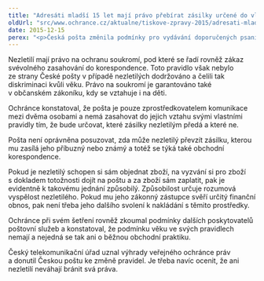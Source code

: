 ```yaml
---
title: "Adresáti mladší 15 let mají právo přebírat zásilky určené do vlastních rukou"
oldUrl: "src/www.ochrance.cz/aktualne/tiskove-zpravy-2015/adresati-mladsi-15-let-maji-pravo-prebirat-zasilky-urcene-do-vlastnich-rukou"
date: 2015-12-15
perex: "<p>Česká pošta změnila podmínky pro vydávání doporučených psaní a balíků. Nyní je nově mohou přebírat i nezletilí, kteří nedosáhli 15 let. Změnu pravidel inicioval svým podnětem k ombudsmanovi čtrnáctiletý stěžovatel. Český telekomunikační úřad následně uznal výhrady a argumentaci ombudsmana, a přiměl Českou poštu ke změně pravidel.</p>"
---
```


<!-- imported from the old website -->

<p>Nezletilí mají právo na ochranu soukromí, pod které se řadí rovněž zákaz svévolného zasahování do korespondence. Toto pravidlo však nebylo ze strany České pošty v případě nezletilých dodržováno a čelili tak diskriminaci kvůli věku. Právo na soukromí je garantováno také v občanském zákoníku, kdy se vztahuje i na děti.</p> <p>Ochránce konstatoval, že pošta je pouze zprostředkovatelem komunikace mezi dvěma osobami a nemá zasahovat do jejich vztahu svými vlastními pravidly tím, že bude určovat, které zásilky nezletilým předá a které ne.</p> <p>Pošta není oprávněna posuzovat, zda může nezletilý převzít zásilku, kterou mu zasílá jeho příbuzný nebo známý a totéž se týká také obchodní korespondence.  </p> <p>Pokud je nezletilý schopen si sám objednat zboží, na vyzvání si pro zboží s dokladem totožnosti dojít na poštu a za zboží sám zaplatit, pak je evidentně k takovému jednání způsobilý. Způsobilost určuje rozumová vyspělost nezletilého. Pokud mu jeho zákonný zástupce svěří určitý finanční obnos, pak není třeba jeho dalšího svolení k nakládání s těmito prostředky.</p> <p>Ochránce při svém šetření rovněž zkoumal podmínky dalších poskytovatelů poštovní služeb a konstatoval, že podmínku věku ve svých pravidlech nemají a nejedná se tak ani o běžnou obchodní praktiku.</p> <p>Český telekomunikační úřad uznal výhrady veřejného ochránce práv a donutil Českou poštu ke změně pravidel. Je třeba navíc ocenit, že ani nezletilí neváhají bránit svá práva. </p>
